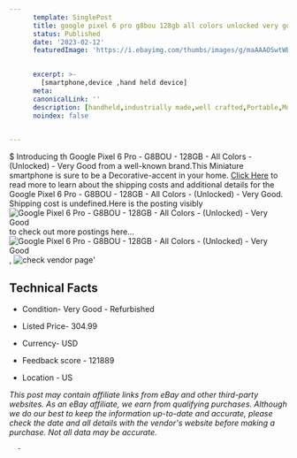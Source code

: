 ```yaml
---
      template: SinglePost
      title: google pixel 6 pro g8bou 128gb all colors unlocked very good
      status: Published
      date: '2023-02-12'
      featuredImage: 'https://i.ebayimg.com/thumbs/images/g/maAAAOSwtWBi6Slo/s-l225.jpg'
       

      excerpt: >-
        [smartphone,device ,hand held device]
      meta:
      canonicalLink: ''
      description: [handheld,industrially made,well crafted,Portable,Mobile,Compact,Convenient,Lightweight,Maneuverable,Man-portable,Miniature,Carriable,Hand-held,Light,Holdable,Transportable,Mobile device,Pocket-sized,On-the-go,Wireless,Cordless,Compact size,Convenient size, smartphone,device ,hand held device]
      noindex: false
      

---
```

$
      Introducing th Google Pixel 6 Pro - G8BOU - 128GB - All Colors - (Unlocked) - Very Good from a well-known brand.This Miniature smartphone is sure to be a Decorative-accent in your home. [Click Here](https://www.ebay.com/itm/175486244745?hash=item28dbcb9789%3Ag%3AmaAAAOSwtWBi6Slo&mkevt=1&mkcid=1&mkrid=711-53200-19255-0&campid=%253CePNCampaignId%253E&customid=%253CreferenceId%253E&toolid=10049) to read more to learn about the shipping costs and additional details for the Google Pixel 6 Pro - G8BOU - 128GB - All Colors - (Unlocked) - Very Good. Shipping cost is undefined.Here is the posting visibly ![Google Pixel 6 Pro - G8BOU - 128GB - All Colors - (Unlocked) - Very Good](https://i.ebayimg.com/thumbs/images/g/maAAAOSwtWBi6Slo/s-l225.jpg) to check out more postings here... ![Google Pixel 6 Pro - G8BOU - 128GB - All Colors - (Unlocked) - Very Good](https://i.ebayimg.com/images/g/maAAAOSwtWBi6Slo/s-l640.jpg), ![check vendor page]()'

      

 ## Technical Facts 



     
      

 - Condition- Very Good - Refurbished 


      

 - Listed Price- 304.99 


      

 - Currency- USD 


      

 - Feedback score - 121889 


      

 - Location - US 


      
      

 *_This post may contain affiliate links from eBay and other third-party websites. As an eBay affiliate, we earn from qualifying purchases. Although we do our best to keep the information up-to-date and accurate, please check the date and all details with the vendor's website before making a purchase. Not all data may be accurate._*




      -
